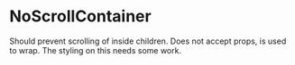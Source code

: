# NoScrollContainer

Should prevent scrolling of inside children. Does not accept props, is used to wrap. The styling on this needs some work.
